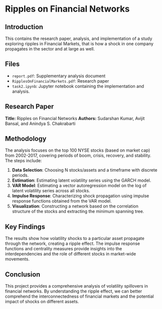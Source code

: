 
# Ripples on Financial Networks

## Introduction

This contains the research paper, analysis, and implementation of a study exploring ripples in Financial Markets, that is how a shock in one company propagates in the sector and at large as well.

## Files
-   `report.pdf`: Supplementary analysis document
-   `RipplesOnFinancialMarkets.pdf`: Research paper
-   `task2.ipynb`: Jupyter notebook containing the implementation and analysis.

## Research Paper

**Title:** Ripples on Financial Networks
**Authors:** Sudarshan Kumar, Avijit Bansal, and Anindya S. Chakrabarti

## Methodology

The analysis focuses on the top 100 NYSE stocks (based on market cap) from 2002-2017, covering periods of boom, crisis, recovery, and stability. The steps include:

1.  **Data Selection**: Choosing N stocks/assets and a timeframe with discrete periods.
2.  **Estimation**: Estimating latent volatility series using the GARCH model.
3.  **VAR Model**: Estimating a vector autoregression model on the log of latent volatility series across all stocks.
4.  **Impulse Response**: Characterizing shock propagation using impulse response functions obtained from the VAR model.
5.  **Visualization**: Constructing a network based on the correlation structure of the stocks and extracting the minimum spanning tree.

## Key Findings

The results show how volatility shocks to a particular asset propagate through the network, creating a ripple effect. The impulse response functions and centrality measures provide insights into the interdependencies and the role of different stocks in market-wide movements.

## Conclusion

This project provides a comprehensive analysis of volatility spillovers in financial networks. By understanding the ripple effect, we can better comprehend the interconnectedness of financial markets and the potential impact of shocks on different assets.
